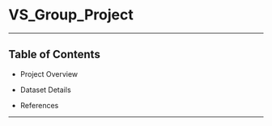 # VS_Group_Project
************************

## Table of Contents
- Project Overview<br>
- Dataset Details<br>

- References<br>
************************
